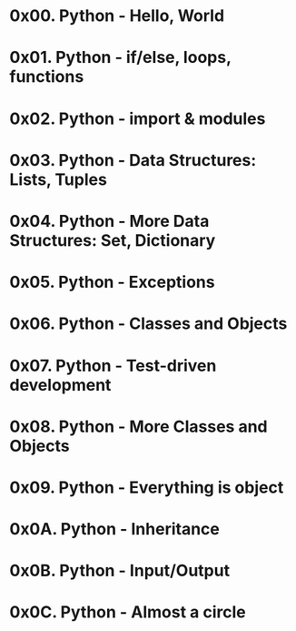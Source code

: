 # 0x00. Python - Hello, World
# 0x01. Python - if/else, loops, functions
# 0x02. Python - import & modules
# 0x03. Python - Data Structures: Lists, Tuples
# 0x04. Python - More Data Structures: Set, Dictionary
# 0x05. Python - Exceptions
# 0x06. Python - Classes and Objects
# 0x07. Python - Test-driven development
# 0x08. Python - More Classes and Objects
# 0x09. Python - Everything is object
# 0x0A. Python - Inheritance
# 0x0B. Python - Input/Output
# 0x0C. Python - Almost a circle
